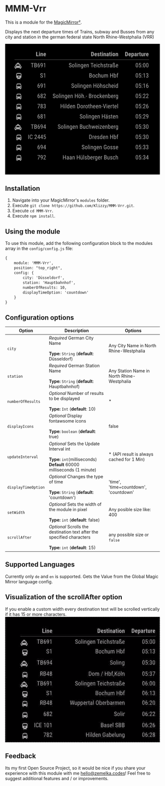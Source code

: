 # MMM-Vrr

This is a module for the [MagicMirror²](https://github.com/MichMich/MagicMirror/).

Displays the next departure times of Trains, subway and Busses from any city and station in the german federal state North Rhine-Westphalia (VRR)

![English](screen-v3.png)

## Installation

1. Navigate into your MagicMirror's `modules` folder.
1. Execute `git clone https://github.com/Klizzy/MMM-Vrr.git`.
1. Execute `cd MMM-Vrr`.
1. Execute `npm install`.

## Using the module

To use this module, add the following configuration block to the modules array in the `config/config.js` file:
```
{
    module: 'MMM-Vrr',
    position: "top_right",
    config: {
        city: 'Düsseldorf',
        station: 'Hauptbahnhof',
        numberOfResults: 10,
        displayTimeOption: 'countdown'
    }
}  
```
## Configuration options

| Option           | Description | Options |
|----------------- |---|---
| `city`           | *Required* German City Name <br><br>**Type:** `String` (**default**: Düsseldorf) | Any City Name in North Rhine-Westphalia
| `station`        | *Required* German Station Name <br><br>**Type:** `String` (**default**: Hauptbahnhof) | Any Station Name in North Rhine-Westphalia
| `numberOfResults`| *Optional* Number of results to be displayed <br><br>**Type:** `Int` (**default**: 10) | *
| `displayIcons`   | *Optional* Display fontawsome icons <br><br>**Type:** `boolean` (**default**: true) | false
| `updateInterval` | *Optional* Sets the Update Interval int <br><br>**Type:** `int`(milliseconds) <br> **Default** 60000 milliseconds (1 minute) | * (API result is always cached for 1 Min)
| `displayTimeOption` | *Optional* Changes the type of time <br><br>**Type:** `String` (**default**: 'countdown') | 'time', 'time+countdown', 'countdown'
| `setWidth`| *Optional* Sets the width of the module in pixel <br><br>**Type:** `int` (**default**: false) | Any posible size like: 400
| `scrollAfter` | *Optional* Scrolls the destination text after the specified characters <br><br>**Type:** `int` (**default**: 15) | any possible size or `false`

## Supported Languages

Currently only `de` and `en` is supported. Gets the Value from the Global Magic Mirror language config.

## Visualization of the scrollAfter option

If you enable a custom width every destination text will be scrolled vertically if it has 15 or more characters. 
![Auto scroll](scrollAfter.gif)

## Feedback

Its my first Open Source Project, so it would be nice if you share your experience with this module with me <a href="mailto:hello@zemelka.codes">hello@zemelka.codes</a>!
Feel free to suggest additional features and / or improvements. 